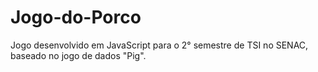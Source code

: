 # Jogo-do-Porco
Jogo desenvolvido em JavaScript para o 2° semestre de TSI no SENAC, baseado no jogo de dados "Pig".
